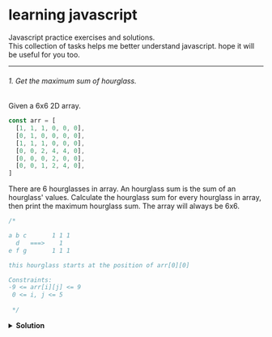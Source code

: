 # learning javascript
Javascript practice exercises and solutions.  
This collection of tasks helps me better understand javascript. hope it will be useful for you too.

---

###### 1. Get the maximum sum of hourglass.
Given a 6x6 2D array.
```javascript
const arr = [
  [1, 1, 1, 0, 0, 0],
  [0, 1, 0, 0, 0, 0],
  [1, 1, 1, 0, 0, 0],
  [0, 0, 2, 4, 4, 0],
  [0, 0, 0, 2, 0, 0],
  [0, 0, 1, 2, 4, 0],
]
```
There are 6 hourglasses in array. An hourglass sum is the sum of an hourglass' values. Calculate the hourglass sum for every hourglass in array, then print the maximum hourglass sum. The array will always be 6x6.
```javascript
/*

a b c       1 1 1
  d   ===>    1  
e f g       1 1 1

this hourglass starts at the position of arr[0][0]

Constraints:
-9 <= arr[i][j] <= 9
 0 <= i, j <= 5
 
 */
```

<details><summary><b>Solution</b></summary>
<p>
Points to note:

- Negative values possible.
- Maximum sum can be less than zero.
- Range of element value is -9 to 9.
- Numbers to be summed for each hourglass = 7.
- Minimum possible value for sum = 7 * -9 = -63.

```javascript
function getHourglassMaxSum(arr) {
  let maxSum = -63; // max possible negative value
  
  // loop through the arrays
  for (let i = 0; i < arr.length - 2; i++) {
    
    for (let j = 0; j < arr.length - 2; j++) { // loop through the values of array
      let top = arr[i][j] + arr[i][j+1] + arr[i][j+2]; // sum of top 3 elements of hourglass
      let middle = arr[i+1][j+1]; // the mid element of hourglass
      let bottom = arr[i+2][j] + arr[i+2][j+1] + arr[i+2][j+2]; // sum of bottom 3 elements of hourglass

      let sum = top + middle + bottom;
      maxSum = Math.max(maxSum, sum);
    }
  }
  return maxSum;
}
```
</p>
</details>

